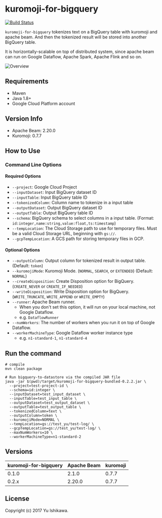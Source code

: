# kuromoji-for-bigquery

[![Build Status](https://travis-ci.org/yu-iskw/kuromoji-for-bigquery.svg?branch=master)](https://travis-ci.org/yu-iskw/kuromoji-for-bigquery)

`kuromoji-for-bigquery` tokenizes text on a BigQuery table with kuromoji and apache beam.
And then the tokenized result will be stored into another BigQuery table.

It is horizontally-scalable on top of distributed system, since apache beam can run on Google Dataflow, Apache Spark, Apache Flink and so on.

![Overview](./docs/overview.png)

## Requirements

- Maven
- Java 1.8+
- Google Cloud Platform account

## Version Info

- Apache Beam: 2.20.0
- Kuromoji: 0.7.7

## How to Use

### Command Line Options

#### Required Options
- `--project`: Google Cloud Project
- `--inputDataset`: Input BigQuery dataset ID
- `--inputTable`: Input BigQuery table ID
- `--tokenizedColumn`: Column name to tokenize in a input table
- `--outputDataset`: Output BigQuery dataset ID
- `--outputTable`: Output BigQuery table ID
- `--schema`: BigQuery schema to select columns in a input table. (Format: `id:integer,name:string,value:float,ts:timestamp`)
- `--tempLocation`: The Cloud Storage path to use for temporary files. Must be a valid Cloud Storage URL, beginning with `gs://`.
- `--gcpTempLocation`: A GCS path for storing temporary files in GCP.

#### Optional Options
- `--outputColumn`: Output column for tokenized result in output table. (Default: `token`)
- `--kuromojiMode`: Kuromoji Mode. (`NORMAL`, `SEARCH`, or `EXTENDED`) (Default: `NORMAL`)
- `--createDisposition`: Create Disposition option for BigQuery. (`CREATE_NEVER` or `CREATE_IF_NEEDED`)
- `--writeDisposition`: Write Disposition option for BigQuery. (`WRITE_TRUNCATE`, `WRITE_APPEND` or `WRITE_EMPTY`)
- `--runner`: Apache Beam runner.
  - When you don't set this option, it will run on your local machine, not Google Dataflow.
  - e.g. `DataflowRunner`
- `--numWorkers`: The number of workers when you run it on top of Google Dataflow.
- `--workerMachineType`: Google Dataflow worker instance type
  - e.g. `n1-standard-1`, `n1-standard-4`

## Run the command

```
# compile
mvn clean package

# Run bigquery-to-datastore via the compiled JAR file
java -jar $(pwd)/target/kuromoji-for-bigquery-bundled-0.2.2.jar \
  --project=test-project-id \
  --schema=id:integer \
  --inputDataset=test_input_dataset \
  --inputTable=test_input_table \
  --outputDataset=test_output_dataset \
  --outputTable=test_output_table \
  --tokenizedColumn=text \
  --outputColumn=token \
  --kuromojiMode=NORMAL \
  --tempLocation=gs://test_yu/test-log/ \
  --gcpTempLocation=gs://test_yu/test-log/ \
  --maxNumWorkers=10 \
  --workerMachineType=n1-standard-2
```

## Versions
| kuromoji-for-bigquery | Apache Beam | kuromoji |
| --------------------- | ----------- | -------- |
| 0.1.0                 | 2.1.0       | 0.7.7    |
| 0.2.x                 | 2.20.0      | 0.7.7    |

## License

Copyright (c) 2017 Yu Ishikawa.
